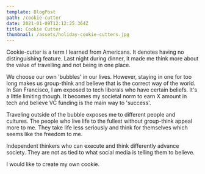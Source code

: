 ```yaml
---
template: BlogPost
path: /cookie-cutter
date: 2021-01-09T12:12:25.364Z
title: Cookie Cutter
thumbnail: /assets/holiday-cookie-cutters.jpg
---
```

Cookie-cutter is a term I learned from Americans. It denotes having no distinguishing feature. Last night during dinner, it made me think more about the value of travelling and not being in one place.

We choose our own 'bubbles' in our lives. However, staying in one for too long makes us group-think and believe that is the correct way of the world. In San Francisco, I am exposed to tech liberals who have certain beliefs. It's a little limiting though. It becomes my societal norm to earn X amount in tech and believe VC funding is the main way to 'success'.

Traveling outside of the bubble exposes me to different people and cultures. The people who live life to the fullest without group-think appeal more to me. They take life less seriously and think for themselves which seems like the freedom to me.

Independent thinkers who can execute and think differently advance society. They are not as tied to what social media is telling them to believe.

I would like to create my own cookie.

